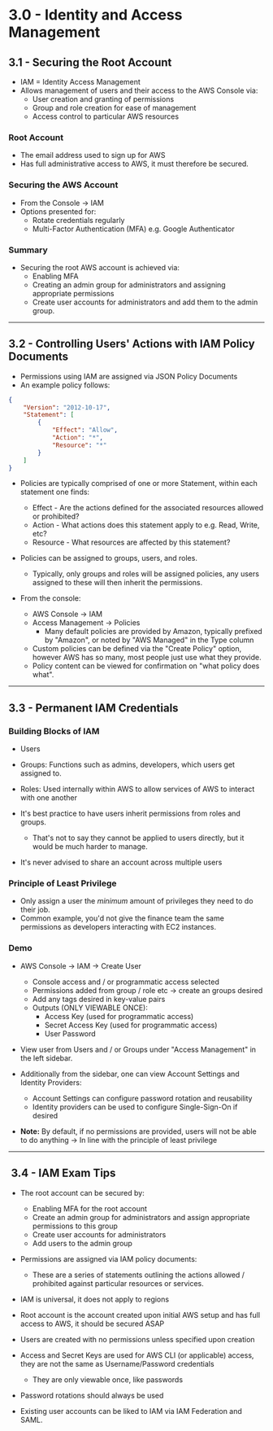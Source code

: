 # 3.0 - Identity and Access Management

## 3.1 - Securing the Root Account

- IAM = Identity Access Management
- Allows management of users and their access to the AWS Console via:
  - User creation and granting of permissions
  - Group and role creation for ease of management
  - Access control to particular AWS resources

### Root Account

- The email address used to sign up for AWS
- Has full administrative access to AWS, it must therefore be secured.

### Securing the AWS Account

- From the Console -> IAM
- Options presented for:
  - Rotate credentials regularly
  - Multi-Factor Authentication (MFA) e.g. Google Authenticator

### Summary

- Securing the root AWS account is achieved via:
  - Enabling MFA
  - Creating an admin group for administrators and assigning appropriate permissions
  - Create user accounts for administrators and add them to the admin group.

---

## 3.2 - Controlling Users' Actions with IAM Policy Documents

- Permissions using IAM are assigned via JSON Policy Documents
- An example policy follows:

```json
{
    "Version": "2012-10-17",
    "Statement": [
        {
            "Effect": "Allow",
            "Action": "*",
            "Resource": "*"
        }
    ]
}
```

- Policies are typically comprised of one or more Statement, within each statement one finds:
  - Effect - Are the actions defined for the associated resources allowed or prohibited?
  - Action - What actions does this statement apply to e.g. Read, Write, etc?
  - Resource - What resources are affected by this statement?

- Policies can be assigned to groups, users, and roles.
  - Typically, only groups and roles will be assigned policies, any users assigned to these will then inherit the permissions.

- From the console:
  - AWS Console -> IAM
  - Access Management -> Policies
    - Many default policies are provided by Amazon, typically prefixed by "Amazon", or noted by "AWS Managed" in the Type column
  - Custom policies can be defined via the "Create Policy" option, however AWS has so many, most people just use what they provide.
  - Policy content can be viewed for confirmation on "what policy does what".

---

## 3.3 - Permanent IAM Credentials

### Building Blocks of IAM

- Users
- Groups: Functions such as admins, developers, which users get assigned to.
- Roles: Used internally within AWS to allow services of AWS to interact with one another

- It's best practice to have users inherit permissions from roles and groups.
  - That's not to say they cannot be applied to users directly, but it would be much harder to manage.

- It's never advised to share an account across multiple users

### Principle of Least Privilege

- Only assign a user the *minimum* amount of privileges they need to do their job.
- Common example, you'd not give the finance team the same permissions as developers interacting with EC2 instances.

### Demo

- AWS Console -> IAM -> Create User
  - Console access and / or programmatic access selected
  - Permissions added from group / role etc -> create an groups desired
  - Add any tags desired in key-value pairs
  - Outputs (ONLY VIEWABLE ONCE):
    - Access Key (used for programmatic access)
    - Secret Access Key (used for programmatic access)
    - User Password

- View user from Users and / or Groups under "Access Management" in the left sidebar.

- Additionally from the sidebar, one can view Account Settings and Identity Providers:
  - Account Settings can configure password rotation and reusability
  - Identity providers can be used to configure Single-Sign-On if desired

- **Note:** By default, if no permissions are provided, users will not be able to do anything -> In line with the principle of least privilege

---

##  3.4 - IAM Exam Tips

- The root account can be secured by:
  - Enabling MFA for the root account
  - Create an admin group for administrators and assign appropriate permissions to this group
  - Create user accounts for administrators
  - Add users to the admin group

- Permissions are assigned via IAM policy documents:
  - These are a series of statements outlining the actions allowed / prohibited against particular resources or services.

- IAM is universal, it does not apply to regions
- Root account is the account created upon initial AWS setup and has full access to AWS, it should be secured ASAP
- Users are created with no permissions unless specified upon creation

- Access and Secret Keys are used for AWS CLI (or applicable) access, they are not the same as Username/Password credentials
  - They are only viewable once, like passwords

- Password rotations should always be used
- Existing user accounts can be liked to IAM via IAM Federation and SAML.